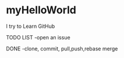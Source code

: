 # myHelloWorld
I try to Learn GitHub

TODO LIST
-open an issue

DONE
-clone, commit, pull,push,rebase merge
